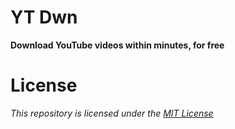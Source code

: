 # YT Dwn
**Download YouTube videos within minutes, for free**
# License
*This repository is licensed under the [MIT License](https://github.com/CyberTitus/YT-Dwn/blob/main/LICENSE)*
